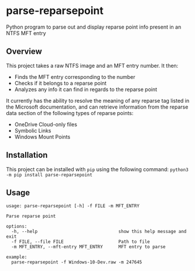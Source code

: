 # parse-reparsepoint
Python program to parse out and display reparse point info present in an NTFS MFT entry

## Overview
This project takes a raw NTFS image and an MFT entry number. It then:
- Finds the MFT entry corresponding to the number
- Checks if it belongs to a reparse point
- Analyzes any info it can find in regards to the reparse point

It currently has the ability to resolve the meaning of any reparse tag listed in the Microsoft documentation, and can retrieve information from the reparse data section of the following types of reparse points:
- OneDrive Cloud-only files
- Symbolic Links
- Windows Mount Points

## Installation
This project can be installed with `pip` using the following command:
`python3 -m pip install parse-reparsepoint`

## Usage
```
usage: parse-reparsepoint [-h] -f FILE -m MFT_ENTRY

Parse reparse point

options:
  -h, --help                               show this help message and exit
  -f FILE, --file FILE                     Path to file
  -m MFT_ENTRY, --mft-entry MFT_ENTRY      MFT entry to parse

example:
  parse-reparsepoint -f Windows-10-Dev.raw -m 247645
```
